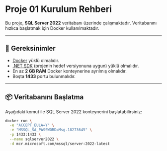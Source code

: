 # Proje 01 Kurulum Rehberi

Bu proje, **SQL Server 2022** veritabanı üzerinde çalışmaktadır. Veritabanını hızlıca başlatmak için Docker kullanılmaktadır.

---

## 🚀 Gereksinimler
- [Docker](https://www.docker.com/get-started) yüklü olmalıdır.
- [.NET SDK](https://dotnet.microsoft.com/en-us/download) (projenin hedef versiyonuna uygun) yüklü olmalıdır.
- En az **2 GB RAM** Docker konteynerine ayrılmış olmalıdır.
- Boşta **1433** portu bulunmalıdır.

---

## 📦 Veritabanını Başlatma

Aşağıdaki komut ile SQL Server 2022 konteynerini başlatabilirsiniz:

```bash
docker run \
  -e "ACCEPT_EULA=Y" \
  -e "MSSQL_SA_PASSWORD=Msg.18273645" \
  -p 1433:1433 \
  --name sqlserver2022 \
  -d mcr.microsoft.com/mssql/server:2022-latest
